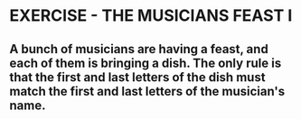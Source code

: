 # EXERCISE - THE MUSICIANS FEAST I
## A bunch of musicians are having a feast, and each of them is bringing a dish. The only rule is that the first and last letters of the dish must match the first and last letters of the musician's name.
